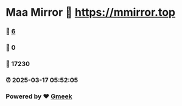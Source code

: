 # Maa Mirror :link: https://mmirror.top 
### :page_facing_up: [6](https://mmirror.top/tag.html) 
### :speech_balloon: 0 
### :hibiscus: 17230 
### :alarm_clock: 2025-03-17 05:52:05 
### Powered by :heart: [Gmeek](https://github.com/Meekdai/Gmeek)
